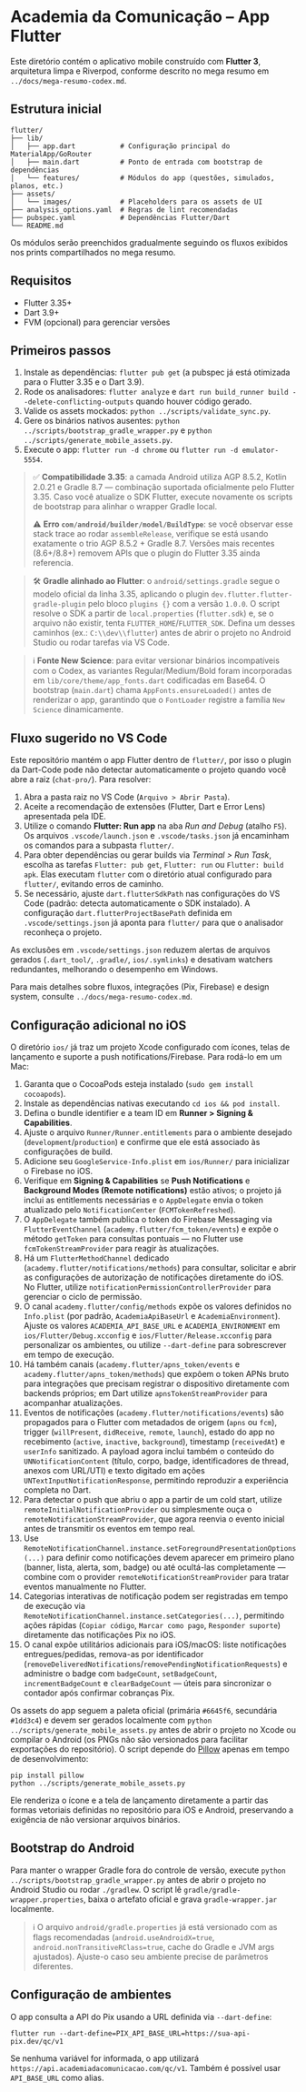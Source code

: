 # Academia da Comunicação – App Flutter

Este diretório contém o aplicativo mobile construído com **Flutter 3**, arquitetura limpa e Riverpod, conforme descrito no mega resumo em `../docs/mega-resumo-codex.md`.

## Estrutura inicial

```
flutter/
├── lib/
│   ├── app.dart           # Configuração principal do MaterialApp/GoRouter
│   ├── main.dart          # Ponto de entrada com bootstrap de dependências
│   └── features/          # Módulos do app (questões, simulados, planos, etc.)
├── assets/
│   └── images/            # Placeholders para os assets de UI
├── analysis_options.yaml  # Regras de lint recomendadas
├── pubspec.yaml           # Dependências Flutter/Dart
└── README.md
```

Os módulos serão preenchidos gradualmente seguindo os fluxos exibidos nos prints compartilhados no mega resumo.

## Requisitos

- Flutter 3.35+
- Dart 3.9+
- FVM (opcional) para gerenciar versões

## Primeiros passos

1. Instale as dependências: `flutter pub get` (a pubspec já está otimizada para o Flutter 3.35 e o Dart 3.9).
2. Rode os analisadores: `flutter analyze` e `dart run build_runner build --delete-conflicting-outputs` quando houver código gerado.
3. Valide os assets mockados: `python ../scripts/validate_sync.py`.
4. Gere os binários nativos ausentes: `python ../scripts/bootstrap_gradle_wrapper.py` e `python ../scripts/generate_mobile_assets.py`.
5. Execute o app: `flutter run -d chrome` ou `flutter run -d emulator-5554`.

> ✅ **Compatibilidade 3.35**: a camada Android utiliza AGP 8.5.2, Kotlin 2.0.21 e Gradle 8.7 — combinação suportada oficialmente pelo Flutter 3.35. Caso você atualize o SDK Flutter, execute novamente os scripts de bootstrap para alinhar o wrapper Gradle local.
>
> ⚠️ **Erro `com/android/builder/model/BuildType`**: se você observar esse stack trace ao rodar `assembleRelease`, verifique se está usando exatamente o trio AGP 8.5.2 + Gradle 8.7. Versões mais recentes (8.6+/8.8+) removem APIs que o plugin do Flutter 3.35 ainda referencia.

> 🛠️ **Gradle alinhado ao Flutter**: o `android/settings.gradle` segue o modelo oficial da linha 3.35, aplicando o plugin `dev.flutter.flutter-gradle-plugin` pelo bloco `plugins {}` com a versão `1.0.0`. O script resolve o SDK a partir de `local.properties` (`flutter.sdk`) e, se o arquivo não existir, tenta `FLUTTER_HOME`/`FLUTTER_SDK`. Defina um desses caminhos (ex.: `C:\\dev\\flutter`) antes de abrir o projeto no Android Studio ou rodar tarefas via VS Code.

> ℹ️ **Fonte New Science**: para evitar versionar binários incompatíveis com o Codex, as variantes Regular/Medium/Bold foram incorporadas em `lib/core/theme/app_fonts.dart` codificadas em Base64. O bootstrap (`main.dart`) chama `AppFonts.ensureLoaded()` antes de renderizar o app, garantindo que o `FontLoader` registre a família `New Science` dinamicamente.

## Fluxo sugerido no VS Code

Este repositório mantém o app Flutter dentro de `flutter/`, por isso o plugin da Dart-Code pode não detectar automaticamente o projeto quando você abre a raiz (`chat-pro/`). Para resolver:

1. Abra a pasta raiz no VS Code (`Arquivo > Abrir Pasta`).
2. Aceite a recomendação de extensões (Flutter, Dart e Error Lens) apresentada pela IDE.
3. Utilize o comando **Flutter: Run app** na aba _Run and Debug_ (atalho `F5`). Os arquivos `.vscode/launch.json` e `.vscode/tasks.json` já encaminham os comandos para a subpasta `flutter/`.
4. Para obter dependências ou gerar builds via _Terminal > Run Task_, escolha as tarefas `Flutter: pub get`, `Flutter: run` ou `Flutter: build apk`. Elas executam `flutter` com o diretório atual configurado para `flutter/`, evitando erros de caminho.
5. Se necessário, ajuste `dart.flutterSdkPath` nas configurações do VS Code (padrão: detecta automaticamente o SDK instalado). A configuração `dart.flutterProjectBasePath` definida em `.vscode/settings.json` já aponta para `flutter/` para que o analisador reconheça o projeto.

As exclusões em `.vscode/settings.json` reduzem alertas de arquivos gerados (`.dart_tool/`, `.gradle/`, `ios/.symlinks`) e desativam watchers redundantes, melhorando o desempenho em Windows.

Para mais detalhes sobre fluxos, integrações (Pix, Firebase) e design system, consulte `../docs/mega-resumo-codex.md`.

## Configuração adicional no iOS

O diretório `ios/` já traz um projeto Xcode configurado com ícones, telas de lançamento e suporte a push notifications/Firebase. Para rodá-lo em um Mac:

1. Garanta que o CocoaPods esteja instalado (`sudo gem install cocoapods`).
2. Instale as dependências nativas executando `cd ios && pod install`.
3. Defina o bundle identifier e a team ID em **Runner > Signing & Capabilities**.
4. Ajuste o arquivo `Runner/Runner.entitlements` para o ambiente desejado (`development`/`production`) e confirme que ele está associado às configurações de build.
5. Adicione seu `GoogleService-Info.plist` em `ios/Runner/` para inicializar o Firebase no iOS.
6. Verifique em **Signing & Capabilities** se **Push Notifications** e **Background Modes (Remote notifications)** estão ativos; o projeto já inclui as entitlements necessárias e o `AppDelegate` envia o token atualizado pelo `NotificationCenter` (`FCMTokenRefreshed`).
7. O `AppDelegate` também publica o token do Firebase Messaging via `FlutterEventChannel` (`academy.flutter/fcm_token/events`) e expõe o método `getToken` para consultas pontuais — no Flutter use `fcmTokenStreamProvider` para reagir às atualizações.
8. Há um `FlutterMethodChannel` dedicado (`academy.flutter/notifications/methods`) para consultar, solicitar e abrir as configurações de autorização de notificações diretamente do iOS. No Flutter, utilize `notificationPermissionControllerProvider` para gerenciar o ciclo de permissão.
9. O canal `academy.flutter/config/methods` expõe os valores definidos no `Info.plist` (por padrão, `AcademiaApiBaseUrl` e `AcademiaEnvironment`). Ajuste os valores `ACADEMIA_API_BASE_URL` e `ACADEMIA_ENVIRONMENT` em `ios/Flutter/Debug.xcconfig` e `ios/Flutter/Release.xcconfig` para personalizar os ambientes, ou utilize `--dart-define` para sobrescrever em tempo de execução.
10. Há também canais (`academy.flutter/apns_token/events` e `academy.flutter/apns_token/methods`) que expõem o token APNs bruto para integrações que precisam registrar o dispositivo diretamente com backends próprios; em Dart utilize `apnsTokenStreamProvider` para acompanhar atualizações.
11. Eventos de notificações (`academy.flutter/notifications/events`) são propagados para o Flutter com metadados de origem (`apns` ou `fcm`), trigger (`willPresent`, `didReceive`, `remote`, `launch`), estado do app no recebimento (`active`, `inactive`, `background`), timestamp (`receivedAt`) e `userInfo` sanitizado. A payload agora inclui também o conteúdo do `UNNotificationContent` (título, corpo, badge, identificadores de thread, anexos com URL/UTI) e texto digitado em ações `UNTextInputNotificationResponse`, permitindo reproduzir a experiência completa no Dart.
12. Para detectar o push que abriu o app a partir de um cold start, utilize `remoteInitialNotificationProvider` ou simplesmente ouça o `remoteNotificationStreamProvider`, que agora reenvia o evento inicial antes de transmitir os eventos em tempo real.
13. Use `RemoteNotificationChannel.instance.setForegroundPresentationOptions(...)` para definir como notificações devem aparecer em primeiro plano (banner, lista, alerta, som, badge) ou até ocultá-las completamente — combine com o provider `remoteNotificationStreamProvider` para tratar eventos manualmente no Flutter.
14. Categorias interativas de notificação podem ser registradas em tempo de execução via `RemoteNotificationChannel.instance.setCategories(...)`, permitindo ações rápidas (`Copiar código`, `Marcar como pago`, `Responder suporte`) diretamente das notificações Pix no iOS.
15. O canal expõe utilitários adicionais para iOS/macOS: liste notificações entregues/pedidas, remova-as por identificador (`removeDeliveredNotifications`/`removePendingNotificationRequests`) e administre o badge com `badgeCount`, `setBadgeCount`, `incrementBadgeCount` e `clearBadgeCount` — úteis para sincronizar o contador após confirmar cobranças Pix.

Os assets do app seguem a paleta oficial (primária `#6645f6`, secundária `#1dd3c4`) e devem ser gerados localmente com `python ../scripts/generate_mobile_assets.py` antes de abrir o projeto no Xcode ou compilar o Android (os PNGs não são versionados para facilitar exportações do repositório). O script depende do [Pillow](https://pypi.org/project/Pillow/) apenas em tempo de desenvolvimento:

```
pip install pillow
python ../scripts/generate_mobile_assets.py
```

Ele renderiza o ícone e a tela de lançamento diretamente a partir das formas vetoriais definidas no repositório para iOS e Android, preservando a exigência de não versionar arquivos binários.

## Bootstrap do Android

Para manter o wrapper Gradle fora do controle de versão, execute `python ../scripts/bootstrap_gradle_wrapper.py` antes de abrir o projeto no Android Studio ou rodar `./gradlew`. O script lê `gradle/gradle-wrapper.properties`, baixa o artefato oficial e grava `gradle-wrapper.jar` localmente.

> ℹ️ O arquivo `android/gradle.properties` já está versionado com as flags recomendadas (`android.useAndroidX=true`, `android.nonTransitiveRClass=true`, cache do Gradle e JVM args ajustados). Ajuste-o caso seu ambiente precise de parâmetros diferentes.


## Configuração de ambientes

O app consulta a API do Pix usando a URL definida via `--dart-define`:

```
flutter run --dart-define=PIX_API_BASE_URL=https://sua-api-pix.dev/qc/v1
```

Se nenhuma variável for informada, o app utilizará `https://api.academiadacomunicacao.com/qc/v1`. Também é possível usar `API_BASE_URL` como alias.
